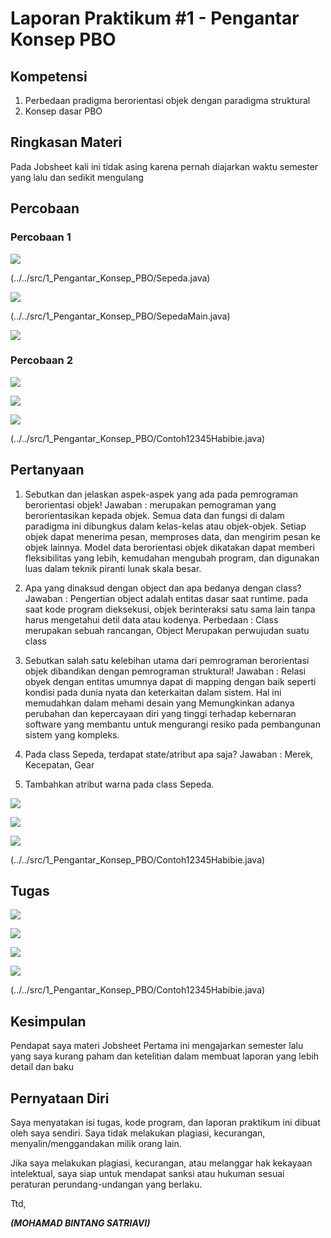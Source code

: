 # Laporan Praktikum #1 - Pengantar Konsep PBO

## Kompetensi
1. Perbedaan pradigma berorientasi objek dengan paradigma struktural
2. Konsep dasar PBO

## Ringkasan Materi

Pada Jobsheet kali ini tidak asing karena pernah diajarkan waktu semester yang lalu dan sedikit mengulang

## Percobaan

### Percobaan 1

![](img/SEPEDA.png)

(../../src/1_Pengantar_Konsep_PBO/Sepeda.java)

![](img/SEPEDADEMO.png)

(../../src/1_Pengantar_Konsep_PBO/SepedaMain.java)

![](img/HASIL1.png)


### Percobaan 2


![](img/SEPEDAGUNUNG.png)

![](img/SEPEDAMAIN.png)

![](img/HASIL2.png)

(../../src/1_Pengantar_Konsep_PBO/Contoh12345Habibie.java)

## Pertanyaan

1. Sebutkan dan jelaskan aspek-aspek yang ada pada pemrograman berorientasi objek! 
Jawaban : merupakan pemograman yang berorientasikan kepada objek. Semua data dan fungsi di dalam paradigma ini dibungkus dalam kelas-kelas atau objek-objek. Setiap objek dapat menerima pesan, memproses data, dan mengirim pesan ke objek lainnya. Model data berorientasi objek dikatakan dapat memberi fleksibilitas yang lebih, kemudahan mengubah program, dan digunakan luas dalam teknik piranti lunak skala besar.

2. Apa yang dinaksud dengan object dan apa bedanya dengan class? 
Jawaban : Pengertian object adalah entitas dasar saat runtime. pada saat kode program dieksekusi, objek berinteraksi satu sama lain tanpa harus mengetahui detil data atau kodenya. Perbedaan : Class merupakan sebuah rancangan, Object Merupakan perwujudan suatu class
                   
3. Sebutkan salah satu kelebihan utama dari pemrograman berorientasi objek dibandikan dengan pemrograman struktural! Jawaban : Relasi obyek dengan entitas umumnya dapat di mapping dengan baik seperti kondisi pada dunia nyata dan keterkaitan dalam sistem. Hal ini memudahkan dalam mehami desain yang Memungkinkan adanya perubahan dan kepercayaan diri yang tinggi terhadap kebernaran software yang membantu untuk mengurangi resiko pada pembangunan sistem yang kompleks. 

4. Pada class Sepeda, terdapat state/atribut apa saja? 
Jawaban : Merek, Kecepatan, Gear
          
5. Tambahkan atribut warna pada class Sepeda. 

![](img/SEPEDA5.png)

![](img/SEPEDADEMO5.png)

![](img/warna.png)

(../../src/1_Pengantar_Konsep_PBO/Contoh12345Habibie.java)

## Tugas

![](img/MAHASISWA.png)

![](img/JENISMAHASISWA.png)

![](img/MAHASISWAPOLINEMA.png)

![](img/HASIL3.png)

(../../src/1_Pengantar_Konsep_PBO/Contoh12345Habibie.java)

## Kesimpulan

Pendapat saya materi Jobsheet Pertama ini mengajarkan semester lalu yang saya kurang paham dan ketelitian dalam membuat laporan yang lebih detail dan baku

## Pernyataan Diri

Saya menyatakan isi tugas, kode program, dan laporan praktikum ini dibuat oleh saya sendiri. Saya tidak melakukan plagiasi, kecurangan, menyalin/menggandakan milik orang lain.

Jika saya melakukan plagiasi, kecurangan, atau melanggar hak kekayaan intelektual, saya siap untuk mendapat sanksi atau hukuman sesuai peraturan perundang-undangan yang berlaku.

Ttd,

***(MOHAMAD BINTANG SATRIAVI)***
